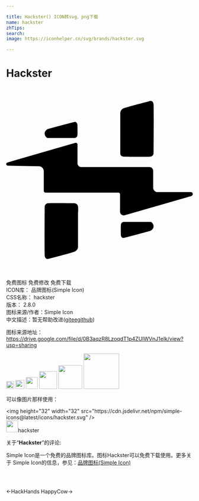 ```yaml
---

title: Hackster() ICON转svg、png下载
name: hackster
zhTips: 
search: 
image: https://iconhelper.cn/svg/brands/hackster.svg

---
```


# Hackster  <small style="font-size: 60%;font-weight: 100"></small>

<div id="svg" class="svg-wrap">
<svg role="img" viewBox="0 0 24 24" xmlns="http://www.w3.org/2000/svg"><title>Hackster icon</title><path d="M18.425 10.349c.262 0 .48.209.48.479v2.155c0 .32.26.582.58.582h4.26c.295 0 .355.426.068.504l-8.568 2.468c-.248.073-.509-.068-.581-.317-.013-.043-.021-.088-.019-.133v-2.252c-.002-.115-.094-.209-.209-.21H5.042c-.114-.001-.207-.093-.209-.207v-2.53c.001-.353-.28-.643-.634-.65l-3.998-.07c-.235-.01-.278-.34-.052-.408l8.76-2.529c.111-.029.225.037.254.146.004.016.007.033.007.053v2.441c0 .26.217.478.479.478h8.776zM8.788 4.543c.305-.052.375.348.375.348s.025.947 0 1.338c-.027.39-.383.375-.383.375H5.304s-.315-.113-.357-.522c-.053-.408.434-.636.434-.636s3.104-.851 3.405-.903h.002zm5.885-1.104s-.045-.461.471-.66c.512-.191 3.268-.904 3.268-.904s.512-.2.547.471c.035.668 0 6.178 0 6.178s.018.451-.469.486c-.488.035-3.225 0-3.225 0s-.592.053-.592-.417V3.439zm.078 14.332c.025-.391.383-.375.375-.384h3.475s.305.113.357.522c.053.408-.436.635-.436.635s-3.102.851-3.406.902c-.305.062-.365-.339-.365-.339s-.025-.945 0-1.336zm-5.518 2.79s.051.461-.471.66c-.513.19-3.268.903-3.268.903s-.514.201-.547-.47c-.035-.668 0-6.178 0-6.178s-.018-.451.469-.486 3.225 0 3.225 0 .529-.053.592.417c.059.46 0 .79 0 .79v4.364z"/></svg>
</div>
<detail full-name='hackster'></detail>

<div class="detail-page">
<p>
<span><span class="badge-success badge">免费图标</span> <span class="badge-success badge">免费修改</span>  <span class="badge-success badge">免费下载</span> </span>
<br/>
<span>
ICON库：
<span class="badge-secondary badge">品牌图标(Simple Icon)</span> 
</span>
<br/>
<span>
CSS名称：
<span class="badge-secondary badge">hackster</span> 
</span>

<br/>
<span>
版本：
<span class="badge-secondary badge">2.8.0</span> 
</span>
<br/>
<span>图标来源/作者：<span class="badge-light badge">Simple Icon</span></span> 
<br/>
<span class="zh-detail">中文描述：暂无<span class="help-link"><span>帮助改进</span>(<a href="https://gitee.com/liuwave/icon-helper/edit/master/json/brands/hackster.json" target="_blank" rel="noopener noreferrer">gitee</a><a href="https://github.com/liuwave/icon-helper/edit/master/json/brands/hackster.json" target="_blank" rel="noopener noreferrer">github</a></span>)</span><br/>
</p>
</div><div class="description description alert alert-light"><p>图标来源地址：<a href="https://drive.google.com/file/d/0B3aqzR8LzoqdT1p4ZUlWVnJ1elk/view?usp=sharing" target="_blank" rel="noopener noreferrer">https://drive.google.com/file/d/0B3aqzR8LzoqdT1p4ZUlWVnJ1elk/view?usp=sharing</a></p></div>
<div class="alert alert-dark">
<img height="21" width="21" src="https://cdn.jsdelivr.net/npm/simple-icons@latest/icons/hackster.svg" />
<img height="24" width="24" src="https://cdn.jsdelivr.net/npm/simple-icons@latest/icons/hackster.svg" />
<img height="32" width="32" src="https://cdn.jsdelivr.net/npm/simple-icons@latest/icons/hackster.svg" />
<img height="48" width="48" src="https://cdn.jsdelivr.net/npm/simple-icons@latest/icons/hackster.svg" />
<img height="64" width="64" src="https://cdn.jsdelivr.net/npm/simple-icons@latest/icons/hackster.svg" />
<img height="96" width="96" src="https://cdn.jsdelivr.net/npm/simple-icons@latest/icons/hackster.svg" />

</div>
<div>
  <p>可以像图片那样使用：    
  </p>
  <div class="alert alert-primary" style="font-size: 14px">
    &lt;img height="32" width="32" src="https://cdn.jsdelivr.net/npm/simple-icons@latest/icons/hackster.svg" /&gt;
    <copy-btn content='<img height="32" width="32" src="https://cdn.jsdelivr.net/npm/simple-icons@latest/icons/hackster.svg" />'></copy-btn>
  </div>
  <div class="alert alert-secondary">
    <img height="32" width="32" src="https://cdn.jsdelivr.net/npm/simple-icons@latest/icons/hackster.svg" />hackster
    <copy-btn content="hackster" btn-title="复制图标名称"></copy-btn>
  </div>
</div>
<div class="icon-detail__container">
<p>关于“<b>Hackster</b>”的评论:</p>
</div>
<Vssue title="关于“Hackster”的评论" />
<div><p>Simple Icon是一个免费的品牌图标库。图标Hackster可以免费下载使用。更多关于  Simple Icon的信息，参见：<a target="_blank" href="https://iconhelper.cn/brands.html">品牌图标(Simple Icon)</a>
</p></div>


<div style="padding:2rem 0 " class="page-nav"><p class="inner"><span class="prev">←<router-link to="/icon/hackhands.html">HackHands</router-link></span> <span class="next"><router-link to="/icon/happycow.html">HappyCow</router-link>→</span></p></div>
